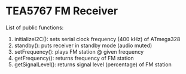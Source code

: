 # TEA5767 FM Receiver
List of public functions:
1. initializeI2C(): sets serial clock frequency (400 kHz) of ATmega328
2. standby(): puts receiver in standby mode (audio muted)
3. setFrequency(): plays FM station @ given frequency
4. getFrequency(): returns frequency of FM station
5. getSignalLevel(): returns signal level (percentage) of FM station
